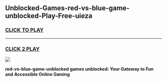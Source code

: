 
## Unblocked-Games-red-vs-blue-game-unblocked-Play-Free-uieza
<h3>
<a href="https://premium76.site?title=red-vs-blue-game-unblocked&ref=19M">CLICK TO PLAY</a></h3>
<hr>

<h3>
<a href="https://premium76.site?title=red-vs-blue-game-unblocked&ref=19M">CLICK 2 PLAY</a>
  
</h3>

<a href="https://premium76.site?title=red-vs-blue-game-unblocked&ref=19M"><img src="https://clearcache.store/games.png"></a>


**red-vs-blue-game-unblocked games unblocked: Your Gateway to Fun and Accessible Online Gaming**

